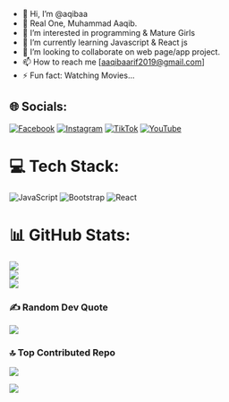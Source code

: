 - 👋 Hi, I’m @aqibaa
- 👀 Real One, Muhammad Aaqib.
- 👀 I’m interested in programming & Mature Girls  
- 🌱 I’m currently learning Javascript & React js
- 💞️ I’m looking to collaborate on web page/app project.
- 📫 How to reach me [aaqibaarif2019@gmail.com]
- ⚡ Fun fact: Watching Movies...


## 🌐 Socials:
[![Facebook](https://img.shields.io/badge/Facebook-%231877F2.svg?logo=Facebook&logoColor=white)](https://facebook.com/https://www.facebook.com/aaqib.arif.35?mibextid=ZbWKwL) [![Instagram](https://img.shields.io/badge/Instagram-%23E4405F.svg?logo=Instagram&logoColor=white)](https://instagram.com/@aaqib.aarif) [![TikTok](https://img.shields.io/badge/TikTok-%23000000.svg?logo=TikTok&logoColor=white)](https://tiktok.com/@https://www.tiktok.com/@aqib.arif?_t=8pQIO02xDpw&_r=1) [![YouTube](https://img.shields.io/badge/YouTube-%23FF0000.svg?logo=YouTube&logoColor=white)](https://youtube.com/@https://youtube.com/@aaqibaarif7856?si=-gvK71b96spVjJDN) 

# 💻 Tech Stack:
![JavaScript](https://img.shields.io/badge/javascript-%23323330.svg?style=for-the-badge&logo=javascript&logoColor=%23F7DF1E) ![Bootstrap](https://img.shields.io/badge/bootstrap-%238511FA.svg?style=for-the-badge&logo=bootstrap&logoColor=white) ![React](https://img.shields.io/badge/react-%2320232a.svg?style=for-the-badge&logo=react&logoColor=%2361DAFB)
# 📊 GitHub Stats:
![](https://github-readme-stats.vercel.app/api?username=aqibaa&theme=shadow_blue&hide_border=true&include_all_commits=true&count_private=true)<br/>
![](https://github-readme-streak-stats.herokuapp.com/?user=aqibaa&theme=shadow_blue&hide_border=true)<br/>
![](https://github-readme-stats.vercel.app/api/top-langs/?username=aqibaa&theme=shadow_blue&hide_border=true&include_all_commits=true&count_private=true&layout=compact)


### ✍️ Random Dev Quote
![](https://quotes-github-readme.vercel.app/api?type=vetical&theme=tokyonight)

### 🔝 Top Contributed Repo
![](https://github-contributor-stats.vercel.app/api?username=aqibaa&limit=5&theme=gruvbox&combine_all_yearly_contributions=true)

[![](https://visitcount.itsvg.in/api?id=aqibaa&icon=7&color=0)](https://visitcount.itsvg.in)

<!-- Proudly created with GPRM ( https://gprm.itsvg.in ) -->
